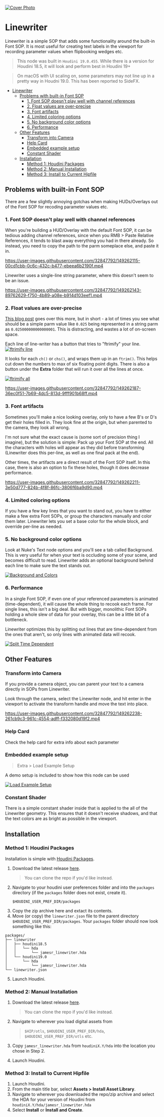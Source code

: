 [![Cover Photo](https://www.jamesrobinsonvfx.com/assets/projects/linewriter/images/preview.jpg)](https://vimeo.com/665385717)

# Linewriter

Linewriter is a simple SOP that adds some functionality around the built-in Font
SOP. It is most useful for creating text labels in the viewport for recording
parameter values when flipbooking wedges etc.

> This node was built in `Houdini 19.0.455`. While there is a version for
> Houdini 18.5, it will look and perform best in Houdini 19+

> On macOS with UI scaling on, some parameters may not line up in a pretty way in
> Houdni 19.0. This has been reported to SideFX.

- [Linewriter](#linewriter)
  - [Problems with built-in Font SOP](#problems-with-built-in-font-sop)
    - [1. Font SOP doesn't play well with channel references](#1-font-sop-doesnt-play-well-with-channel-references)
    - [2. Float values are over-precise](#2-float-values-are-over-precise)
    - [3. Font artifacts](#3-font-artifacts)
    - [4. Limited coloring options](#4-limited-coloring-options)
    - [5. No background color options](#5-no-background-color-options)
    - [6. Performance](#6-performance)
  - [Other Features](#other-features)
    - [Transform into Camera](#transform-into-camera)
    - [Help Card](#help-card)
    - [Embedded example setup](#embedded-example-setup)
    - [Constant Shader](#constant-shader)
  - [Installation](#installation)
    - [Method 1: Houdini Packages](#method-1-houdini-packages)
    - [Method 2: Manual Installation](#method-2-manual-installation)
    - [Method 3: Install to Current Hipfile](#method-3-install-to-current-hipfile)

## Problems with built-in Font SOP

There are a few slightly annoying gotchas when making HUDs/Overlays out of the
Font SOP for recoding parameter values etc.

### 1. Font SOP doesn't play well with channel references

When you're building a HUD/Overlay with the default Font SOP, it can be tedious
adding channel references, since when you RMB > Paste Relative References, it
tends to blast away everything you had in there already. So instead, you need to
copy the path to the parm someplace else, and paste it in.

https://user-images.githubusercontent.com/32847792/149262115-00cd1cbb-0c6c-432c-b477-ebeea6b2190f.mp4

Linewriter uses a single-line string parameter, where this doesn't seem to be an
issue.

https://user-images.githubusercontent.com/32847792/149262143-89762629-f750-4b89-a08e-b914d103eef1.mp4

### 2. Float values are over-precise

[This blog post](https://www.jamesrobinsonvfx.com/tips/2021/08/19/ftrim-function/)
goes over this more, but in short - a lot of times you see what should be a simple
parm value like `0.025` being represented in a string parm as
`0.025000000000000001`. This is distracting, and wastes a lot of on-screen space.

Each line of line-writer has a button that tries to "ftrimify" your line.
[![ftrimify line](https://www.jamesrobinsonvfx.com/assets/projects/linewriter/images/ftrimify-line.png)](https://www.jamesrobinsonvfx.com/assets/projects/linewriter/images/ftrimify-line.png)

It looks for each `ch()` or `chs()`, and wraps them up in an `ftrim()`.
This helps cut down the numbers to max of six floating point digits. There is
also a button under the **Extra** folder that will run it over all the lines
at once.

[![ftrimify all](https://www.jamesrobinsonvfx.com/assets/projects/linewriter/images/ftrimify-all.png)](https://www.jamesrobinsonvfx.com/assets/projects/linewriter/images/ftrimify-all.png)

https://user-images.githubusercontent.com/32847792/149262187-36ec0f51-7b69-4dc5-813d-9fff901b68ff.mp4

### 3. Font artifacts

Sometimes you'll make a nice looking overlay, only to have a few B's or D's get
their holes filled in. They look fine at the origin, but when parented to the
camera, they look all wrong.

I'm not sure what the exact cause is (some sort of precision thing I imagine),
but the solution is simple: Pack up your Font SOP at the end. All the
characters with holes will appear as they did before transforming (Linewriter
does this per-line, as well as one final pack at the end).

Other times, the artifacts are a direct result of the Font SOP itself. In this
case, there is also an option to fix these holes, though it does decrease performance.

https://user-images.githubusercontent.com/32847792/149262211-3e50d777-824b-4f8f-86fc-3806f6ba9d90.mp4

### 4. Limited coloring options

If you have a few key lines that you want to stand out, you have to either make a few
extra Font SOPs, or group the characters manually and color them later.
Linewriter lets you set a base color for the whole block, and override per-line as needed.

### 5. No background color options

Look at Nuke's Text node options and you'll see a tab called Background. This is
very useful for when your text is occluding some of your scene, and becomes
difficult to read. Linewriter adds an optional background behind each line to
make sure the text stands out.

[![Background and Colors](https://www.jamesrobinsonvfx.com/assets/projects/linewriter/images/title-card-hou.png)](https://www.jamesrobinsonvfx.com/assets/projects/linewriter/images/title-card-hou.png)

### 6. Performance

In a single Font SOP, if even one of your referenced parameters is animated
(time-dependent), it will cause the whole thing to recook each frame. For single
lines, this isn't a big deal. But with bigger, monolithic Font SOPs holding a
whole slew of data for your overlay, this can be a little bit of a bottleneck.

Linewriter optimizes this by splitting out lines that are time-dependent from
the ones that aren't, so only lines with animated data will recook.

[![Split Time Dependent](https://www.jamesrobinsonvfx.com/assets/projects/linewriter/images/split-timedep-lines.png)](https://www.jamesrobinsonvfx.com/assets/projects/linewriter/images/split-timedep-lines.png)

## Other Features

### Transform into Camera

If you provide a camera object, you can parent your text to a camera directly
in SOPs from Linewriter.

Look through the camera, select the Linewriter node, and hit enter in the
viewport to activate the transform handle and move the text into place.

https://user-images.githubusercontent.com/32847792/149262238-261cb9c3-961c-4554-adff-f332080d19f2.mp4

### Help Card

Check the help card for extra info about each parameter

###  Embedded example setup

> Extra > Load Example Setup

A demo setup is included to show how this node can be used

[![Load Example Setup](https://www.jamesrobinsonvfx.com/assets/projects/linewriter/images/load-example-setup.png)](https://www.jamesrobinsonvfx.com/assets/projects/linewriter/images/load-example-setup.png)

### Constant Shader

There is a simple constant shader inside that is applied to the all of the
Linewriter geometry. This ensures that it doesn't receive shadows, and that the
text colors are as bright as possible in the viewport.

## Installation

### Method 1: Houdini Packages

Installation is simple with [Houdini Packages](https://www.sidefx.com/docs/houdini/ref/plugins.html).

1. Download the latest release [here](https://github.com/jamesrobinsonvfx/linewriter/releases/latest/download/linewriter.zip).
   > You can clone the repo if you'd like instead.
2. Navigate to your houdini user preferences folder and into the `packages`
   directory (if the `packages` folder does not exist, create it).
   ```
   $HOUDINI_USER_PREF_DIR/packages
   ```
3. Copy the zip archive here and extact its contents.
4. Move (or copy) the `linewriter.json` file to the parent directory
   `$HOUDINI_USER_PREF_DIR/packages`. Your `packages` folder should now look
   something like this:
```
packages/
├── linewriter
│   ├── houdini18.5
│   │   └── hda
│   │       └── jamesr_linewriter.hda
│   └── houdini19.0
│       └── hda
│           └── jamesr_linewriter.hda
└── linewriter.json
```

5. Launch Houdini.

### Method 2: Manual Installation

1. Download the latest release [here](https://github.com/jamesrobinsonvfx/linewriter/releases/latest/download/linewriter.zip).
   > You can clone the repo if you'd like instead.
2. Navigate to wherever you load digital assets from
    > `$HIP/otls`, `$HOUDINI_USER_PREF_DIR/hda`, `$HOUDINI_USER_PREF_DIR/otls` etc.
3. Copy `jamesr_linewriter.hda` from `houdiniX.Y/hda` into the location you chose in Step 2.

4. Launch Houdini.

### Method 3: Install to Current Hipfile

1. Launch Houdini.
2. From the main title bar, select **Assets > Install Asset Library**.
3. Navigate to wherever you downloaded the repo/zip archive and select the HDA for your version of Houdini from `houdiniX.Y/hda/jamesr_linewriter.hda`
4. Select **Install** or **Install and Create**.
